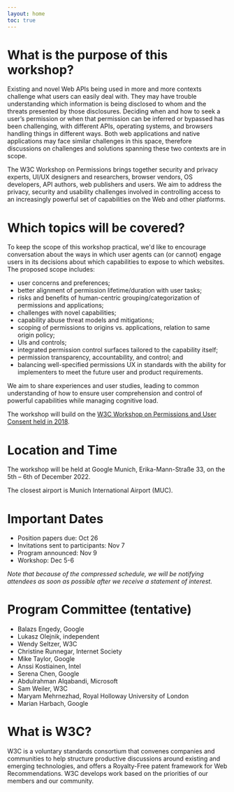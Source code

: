 ```yaml
---
layout: home
toc: true
---
```


# What is the purpose of this workshop?
Existing and novel Web APIs being used in more and more contexts challenge what users can easily deal with. They may have trouble understanding which information is being disclosed to whom and the threats presented by those disclosures. Deciding when and how to seek a user’s permission or when that permission can be inferred or bypassed has been challenging, with different APIs, operating systems, and browsers handling things in different ways. Both web applications and native applications may face similar challenges in this space, therefore discussions on challenges and solutions spanning these two contexts are in scope.

The W3C Workshop on Permissions brings together security and privacy experts, UI/UX designers and researchers, browser vendors, OS developers, API authors, web publishers and users. We aim to address the privacy, security and usability challenges involved in controlling access to an increasingly powerful set of capabilities on the Web and other platforms.

# Which topics will be covered?
To keep the scope of this workshop practical, we'd like to encourage conversation about the ways in which user agents can (or cannot) engage users in its decisions about which capabilities to expose to which websites. The proposed scope includes:

- user concerns and preferences;
- better alignment of permission lifetime/duration with user tasks;
- risks and benefits of human-centric grouping/categorization of permissions and applications;
- challenges with novel capabilities;
- capability abuse threat models and mitigations;
- scoping of permissions to origins vs. applications, relation to same origin policy;
- UIs and controls;
- integrated permission control surfaces tailored to the capability itself;
- permission transparency, accountability, and control; and
- balancing well-specified permissions UX in standards with the ability for implementers to meet the future user and product requirements.


We aim to share experiences and user studies, leading to common understanding of how to ensure user comprehension and control of powerful capabilities while managing cognitive load.

The workshop will build on the [W3C Workshop on Permissions and User Consent held in 2018](https://www.w3.org/Privacy/permissions-ws-2018/cfp.html).

# Location and Time

The workshop will be held at Google Munich, Erika-Mann-Straße 33, on the 5th – 6th of December 2022. 

The closest airport is Munich International Airport (MUC).

# Important Dates

- Position papers due: Oct 26
- Invitations sent to participants: Nov 7
- Program announced: Nov 9
- Workshop: Dec 5-6

_Note that because of the compressed schedule, we will be notifying attendees as soon as possible after we receive a statement of interest._

# Program Committee (tentative)
- Balazs Engedy, Google
- Lukasz Olejnik, independent
- Wendy Seltzer, W3C
- Christine Runnegar, Internet Society
- Mike Taylor, Google
- Anssi Kostiainen, Intel
- Serena Chen, Google
- Abdulrahman Alqabandi, Microsoft
- Sam Weiler, W3C
- Maryam Mehrnezhad, Royal Holloway University of London
- Marian Harbach, Google

# What is W3C?

W3C is a voluntary standards consortium that convenes companies and communities to help structure productive discussions around existing and emerging technologies, and offers a Royalty-Free patent framework for Web Recommendations. W3C develops work based on the priorities of our members and our community.
